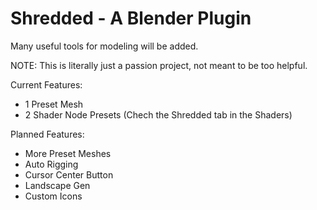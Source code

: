 # Shredded - A Blender Plugin

Many useful tools for modeling will be added.

NOTE: This is literally just a passion project, not meant to be too helpful.

Current Features:
* 1 Preset Mesh
* 2 Shader Node Presets (Chech the Shredded tab in the Shaders)

Planned Features:
* More Preset Meshes
* Auto Rigging
* Cursor Center Button
* Landscape Gen
* Custom Icons
 
